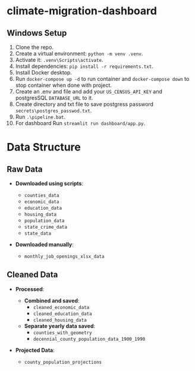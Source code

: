# climate-migration-dashboard

## Windows Setup

1. Clone the repo.
2. Create a virtual environment: `python -m venv .venv`.
3. Activate it: `.venv\Scripts\activate`.
4. Install dependencies: `pip install -r requirements.txt`.
5. Install Docker desktop.
6. Run `docker-compose up -d` to run container and `docker-compose down` to stop container when done with project.
7. Create an .env and file and add your `US_CENSUS_API_KEY` and postgresSQL `DATABASE_URL` to it.
8. Create directory and txt file to save postgress password `secrets\postgres_passwod.txt`.
9. Run `.\pipeline.bat`.
10. For dashboard Run `streamlit run dashboard/app.py`.

# Data Structure

## Raw Data

- **Downloaded using scripts**:
  - `counties_data`
  - `economic_data`
  - `education_data`
  - `housing_data`
  - `population_data`
  - `state_crime_data`
  - `state_data`

- **Downloaded manually**:
  - `monthly_job_openings_xlsx_data`

## Cleaned Data

- **Processed**:
  - **Combined and saved**:
    - `cleaned_economic_data`
    - `cleaned_education_data`
    - `cleaned_housing_data`
  - **Separate yearly data saved**:
    - `counties_with_geometry`
    - `decennial_county_population_data_1900_1990`

- **Projected Data**:
  - `county_population_projections`